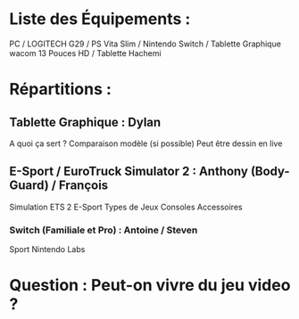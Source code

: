 # Liste des Équipements :

PC / LOGITECH G29 / PS Vita Slim / Nintendo Switch / Tablette Graphique wacom 13 Pouces HD / Tablette Hachemi

# Répartitions :

## Tablette Graphique : Dylan

A quoi ça sert ?
Comparaison modèle (si possible)
Peut être dessin en live

## E-Sport / EuroTruck Simulator 2 : Anthony (Body-Guard) / François

Simulation ETS 2
E-Sport
Types de Jeux
Consoles
Accessoires

### Switch (Familiale et Pro) : Antoine / Steven

Sport
Nintendo Labs

# Question : Peut-on vivre du jeu video ?
